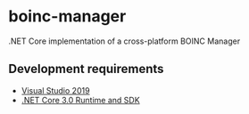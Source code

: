 # boinc-manager
.NET Core implementation of a cross-platform BOINC Manager

## Development requirements
- [Visual Studio 2019](https://visualstudio.microsoft.com/vs/preview/)
- [.NET Core 3.0 Runtime and SDK](https://dotnet.microsoft.com/download/dotnet-core/3.0)
